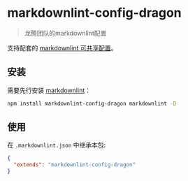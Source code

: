 # markdownlint-config-dragon

> 龙腾团队的markdownlint配置

支持配套的 [markdownlint 可共享配置](https://www.npmjs.com/package/markdownlint#optionsconfig)。

## 安装

需要先行安装 [markdownlint](https://www.npmjs.com/package/markdownlint)：

```bash
npm install markdownlint-config-dragon markdownlint -D
```

## 使用

在 `.markdownlint.json` 中继承本包:

```json
{
  "extends": "markdownlint-config-dragon"
}
```
